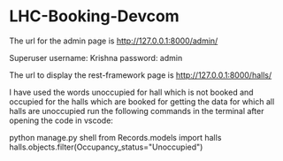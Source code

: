 # LHC-Booking-Devcom


The url for the admin page is http://127.0.0.1:8000/admin/  

Superuser username: Krishna
          password: admin

The url to display the rest-framework page is http://127.0.0.1:8000/halls/

I have used the words unoccupied for hall which is not booked and occupied for the halls which are booked for getting the data for which all halls are unoccupied run the following commands in the terminal after opening the code in vscode:

python manage.py shell
from Records.models import halls
halls.objects.filter(Occupancy_status="Unoccupied")



